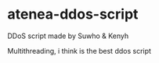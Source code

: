 # atenea-ddos-script
DDoS script made by Suwho &amp; Kenyh

Multithreading, i think is the best ddos script
